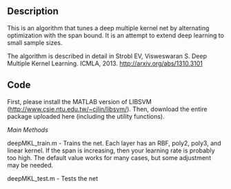 Description
---

This is an algorithm that tunes a deep multiple kernel net by alternating optimization with the span bound. It is an attempt to extend deep learning to small sample sizes.

The algorithm is described in detail in Strobl EV, Visweswaran S. Deep Multiple Kernel Learning. ICMLA, 2013. http://arxiv.org/abs/1310.3101

Code
---

First, please install the MATLAB version of LIBSVM (http://www.csie.ntu.edu.tw/~cjlin/libsvm/). Then, download the entire package uploaded here (including the utility functions).

*Main Methods*

deepMKL_train.m - Trains the net. Each layer has an RBF, poly2, poly3, and linear kernel. If the span is increasing, then your learning rate is probably too high. The default value works for many cases, but some adjustment may be needed.

deepMKL_test.m - Tests the net
